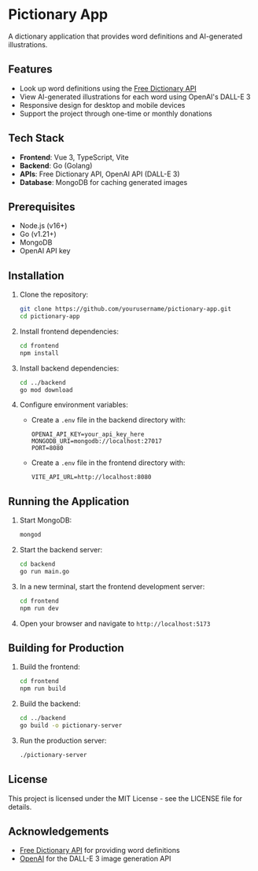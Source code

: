 # Pictionary App

A dictionary application that provides word definitions and AI-generated illustrations.

## Features

- Look up word definitions using the [Free Dictionary API](https://dictionaryapi.dev/)
- View AI-generated illustrations for each word using OpenAI's DALL-E 3
- Responsive design for desktop and mobile devices
- Support the project through one-time or monthly donations

## Tech Stack

- **Frontend**: Vue 3, TypeScript, Vite
- **Backend**: Go (Golang)
- **APIs**: Free Dictionary API, OpenAI API (DALL-E 3)
- **Database**: MongoDB for caching generated images

## Prerequisites

- Node.js (v16+)
- Go (v1.21+)
- MongoDB
- OpenAI API key

## Installation

1. Clone the repository:
   ```bash
   git clone https://github.com/yourusername/pictionary-app.git
   cd pictionary-app
   ```

2. Install frontend dependencies:
   ```bash
   cd frontend
   npm install
   ```

3. Install backend dependencies:
   ```bash
   cd ../backend
   go mod download
   ```

4. Configure environment variables:
   - Create a `.env` file in the backend directory with:
     ```
     OPENAI_API_KEY=your_api_key_here
     MONGODB_URI=mongodb://localhost:27017
     PORT=8080
     ```
   - Create a `.env` file in the frontend directory with:
     ```
     VITE_API_URL=http://localhost:8080
     ```

## Running the Application

1. Start MongoDB:
   ```bash
   mongod
   ```

2. Start the backend server:
   ```bash
   cd backend
   go run main.go
   ```

3. In a new terminal, start the frontend development server:
   ```bash
   cd frontend
   npm run dev
   ```

4. Open your browser and navigate to `http://localhost:5173`

## Building for Production

1. Build the frontend:
   ```bash
   cd frontend
   npm run build
   ```

2. Build the backend:
   ```bash
   cd ../backend
   go build -o pictionary-server
   ```

3. Run the production server:
   ```bash
   ./pictionary-server
   ```

## License

This project is licensed under the MIT License - see the LICENSE file for details.

## Acknowledgements

- [Free Dictionary API](https://dictionaryapi.dev/) for providing word definitions
- [OpenAI](https://openai.com/) for the DALL-E 3 image generation API 
